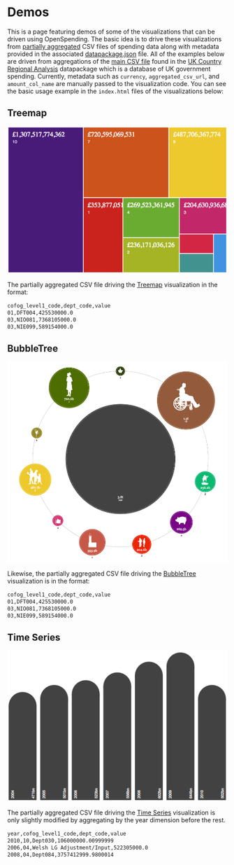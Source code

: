 # Demos

This is a page featuring demos of some of the visualizations that can
be driven using OpenSpending.  The basic idea is to drive these
visualizations from
[partially aggregated](http://labs.openspending.org/osep/07-aggregation/)
CSV files of spending data along with metadata provided in the
associated [datapackage.json](http://dataprotocols.org/data-packages/)
file.  All of the examples below are driven from aggregations of the
[main CSV file](https://github.com/openspending/dataset-cra/blob/master/data/cra.csv)
found in the
[UK Country Regional Analysis](https://github.com/openspending/dataset-cra)
datapackage which is a database of UK government spending.  Currently,
metadata such as `currency`, `aggregated_csv_url`, and
`amount_col_name` are manually passed to the visualization code.  You
can see the basic usage example in the `index.html` files of the
visualizations below:

## Treemap

![Treemap](/demo/treemap.png)

The partially aggregated CSV file driving the
[Treemap](/demo/treemap/) visualization in the format:

    cofog_level1_code,dept_code,value
    01,DFT004,425530000.0
    03,NIO081,7368105000.0
    03,NIE099,589154000.0

## BubbleTree

![BubbleTree](/demo/bubbletree.png)

Likewise, the partially aggregated CSV file driving the
[BubbleTree](/demo/bubbletree/) visualization is in the format:

    cofog_level1_code,dept_code,value
    01,DFT004,425530000.0
    03,NIO081,7368105000.0
    03,NIE099,589154000.0


## Time Series

![Time Series](/demo/timeseries.png)

The partially aggregated CSV file driving the
[Time Series](/demo/timeseries/) visualization is only slightly
modified by aggregating by the year dimension before the rest.

    year,cofog_level1_code,dept_code,value
    2010,10,Dept030,106000000.00999999
    2006,04,Welsh LG Adjustment/Input,522305000.0
    2008,04,Dept084,3757412999.9800014
